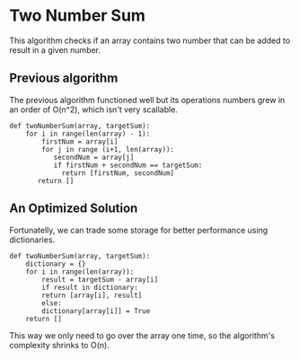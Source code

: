 # Two Number Sum 
This algorithm checks if an array contains two number that can be added to result in a given number.

## Previous algorithm
The previous algorithm functioned well but its operations numbers grew in an order of O(n^2), which isn't very scallable.

    def twoNumberSum(array, targetSum):
        for i in range(len(array) - 1):
            firstNum = array[i]
            for j in range (i+1, len(array)):
               secondNum = array[j]
               if firstNum + secondNum == targetSum:
                 return [firstNum, secondNum]
           return []

## An Optimized Solution

Fortunatelly, we can trade some storage for better performance using dictionaries.

    def twoNumberSum(array, targetSum):
        dictionary = {}
        for i in range(len(array)):
            result = targetSum - array[i] 
            if result in dictionary:
            return [array[i], result]
            else:
            dictionary[array[i]] = True
        return []

This way we only need to go over the array one time, so the algorithm's complexity shrinks to O(n).